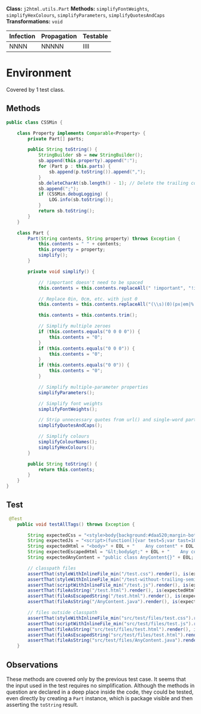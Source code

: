 **Class:** `j2html.utils.Part`
**Methods:** `simplifyFontWeights`, `simplifyHexColours`, `simplifyParameters`, `simplifyQuotesAndCaps`
**Transformations:** `void`

| Infection | Propagation | Testable |
|-----------|-------------|----------|
| NNNN      | NNNNN       | IIII     |

# Environment

Covered by 1 test class.

## Methods

```Java
public class CSSMin {

    class Property implements Comparable<Property> {
        private Part[] parts;

        public String toString() {
            StringBuilder sb = new StringBuilder();
            sb.append(this.property).append(":");
            for (Part p : this.parts) {
                sb.append(p.toString()).append(",");
            }
            sb.deleteCharAt(sb.length() - 1); // Delete the trailing comma.
            sb.append(";");
            if (CSSMin.debugLogging) {
                LOG.info(sb.toString());
            }
            return sb.toString();
        }
    }

    class Part {
        Part(String contents, String property) throws Exception {
            this.contents = " " + contents;
            this.property = property;
            simplify();
        }

        private void simplify() {

            // !important doesn't need to be spaced
            this.contents = this.contents.replaceAll(" !important", "!important");

            // Replace 0in, 0cm, etc. with just 0
            this.contents = this.contents.replaceAll("(\\s)(0)(px|em|%|in|cm|mm|pc|pt|ex)", "$1$2");

            this.contents = this.contents.trim();

            // Simplify multiple zeroes
            if (this.contents.equals("0 0 0 0")) {
                this.contents = "0";
            }
            if (this.contents.equals("0 0 0")) {
                this.contents = "0";
            }
            if (this.contents.equals("0 0")) {
                this.contents = "0";
            }

            // Simplify multiple-parameter properties
            simplifyParameters();

            // Simplify font weights
            simplifyFontWeights();

            // Strip unnecessary quotes from url() and single-word parts, and make as much lowercase as possible.
            simplifyQuotesAndCaps();

            // Simplify colours
            simplifyColourNames();
            simplifyHexColours();
        }

        public String toString() {
            return this.contents;
        }
    }
}


```

## Test

```Java
 @Test
    public void testAllTags() throws Exception {

        String expectedCss = "<style>body{background:#daa520;margin-bottom:10px;margin-left:10px;margin-right:10px;margin-top:10px}</style>";
        String expectedJs = "<script>(function(){var test=5;var tast=10;var testTast=test+tast;console.log(testTast);})();</script>";
        String expectedHtml = "<body>" + EOL + "    Any content" + EOL + "</body>" + EOL;
        String expectedEscapedHtml = "&lt;body&gt;" + EOL + "    Any content" + EOL + "&lt;/body&gt;" + EOL;
        String expectedAnyContent = "public class AnyContent{}" + EOL;

        // classpath files
        assertThat(styleWithInlineFile_min("/test.css").render(), is(expectedCss));
        assertThat(styleWithInlineFile_min("/test-without-trailing-semis.css").render(), is(expectedCss));
        assertThat(scriptWithInlineFile_min("/test.js").render(), is(expectedJs));
        assertThat(fileAsString("/test.html").render(), is(expectedHtml));
        assertThat(fileAsEscapedString("/test.html").render(), is(expectedEscapedHtml));
        assertThat(fileAsString("/AnyContent.java").render(), is(expectedAnyContent));

        // files outside classpath
        assertThat(styleWithInlineFile_min("src/test/files/test.css").render(), is(expectedCss));
        assertThat(scriptWithInlineFile_min("src/test/files/test.js").render(), is(expectedJs));
        assertThat(fileAsString("src/test/files/test.html").render(), is(expectedHtml));
        assertThat(fileAsEscapedString("src/test/files/test.html").render(), is(expectedEscapedHtml));
        assertThat(fileAsString("src/test/files/AnyContent.java").render(), is(expectedAnyContent));
    }

```

## Observations
These methods are covered only by the previous test case.
It seems that the input used in the test requires no simplification. Although 
the methods in question are declared in a deep place inside the code, they could 
be tested, even directly by creating a `Part` instance, which is package visible
and then asserting the `toString` result.